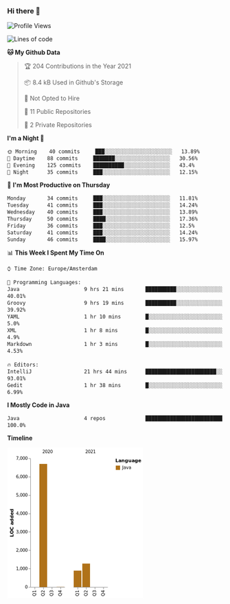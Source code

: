 ### Hi there 👋


<!--START_SECTION:waka-->
![Profile Views](http://img.shields.io/badge/Profile%20Views-4-blue)

![Lines of code](https://img.shields.io/badge/From%20Hello%20World%20I%27ve%20Written-8869%20lines%20of%20code-blue)

**🐱 My Github Data** 

> 🏆 204 Contributions in the Year 2021
 > 
> 📦 8.4 kB Used in Github's Storage 
 > 
> 🚫 Not Opted to Hire
 > 
> 📜 11 Public Repositories 
 > 
> 🔑 2 Private Repositories  
 > 
**I'm a Night 🦉** 

```text
🌞 Morning    40 commits     ███░░░░░░░░░░░░░░░░░░░░░░   13.89% 
🌆 Daytime    88 commits     ███████░░░░░░░░░░░░░░░░░░   30.56% 
🌃 Evening    125 commits    ██████████░░░░░░░░░░░░░░░   43.4% 
🌙 Night      35 commits     ███░░░░░░░░░░░░░░░░░░░░░░   12.15%

```
📅 **I'm Most Productive on Thursday** 

```text
Monday       34 commits     ███░░░░░░░░░░░░░░░░░░░░░░   11.81% 
Tuesday      41 commits     ███░░░░░░░░░░░░░░░░░░░░░░   14.24% 
Wednesday    40 commits     ███░░░░░░░░░░░░░░░░░░░░░░   13.89% 
Thursday     50 commits     ████░░░░░░░░░░░░░░░░░░░░░   17.36% 
Friday       36 commits     ███░░░░░░░░░░░░░░░░░░░░░░   12.5% 
Saturday     41 commits     ███░░░░░░░░░░░░░░░░░░░░░░   14.24% 
Sunday       46 commits     ████░░░░░░░░░░░░░░░░░░░░░   15.97%

```


📊 **This Week I Spent My Time On** 

```text
⌚︎ Time Zone: Europe/Amsterdam

💬 Programming Languages: 
Java                     9 hrs 21 mins       ██████████░░░░░░░░░░░░░░░   40.01% 
Groovy                   9 hrs 19 mins       ██████████░░░░░░░░░░░░░░░   39.92% 
YAML                     1 hr 10 mins        █░░░░░░░░░░░░░░░░░░░░░░░░   5.0% 
XML                      1 hr 8 mins         █░░░░░░░░░░░░░░░░░░░░░░░░   4.9% 
Markdown                 1 hr 3 mins         █░░░░░░░░░░░░░░░░░░░░░░░░   4.53%

🔥 Editors: 
IntelliJ                 21 hrs 44 mins      ███████████████████████░░   93.01% 
Gedit                    1 hr 38 mins        █░░░░░░░░░░░░░░░░░░░░░░░░   6.99%

```

**I Mostly Code in Java** 

```text
Java                     4 repos             █████████████████████████   100.0%

```


**Timeline**

![Chart not found](https://raw.githubusercontent.com/powercasgamer/powercasgamer/master/charts/bar_graph.png) 


<!--END_SECTION:waka-->
